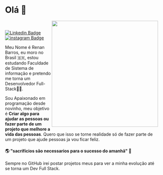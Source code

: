 # Olá  👋 

<img align="right" src="https://raw.githubusercontent.com/MicaelliMedeiros/micaellimedeiros/master/image/computer-illustration.png" width="350"/>

<br/>

[![Linkedin Badge](https://img.shields.io/badge/-Renan%20Barros-blue?style=flat-square&logo=Linkedin&logoColor=white&link=https:/www.linkedin.com/in/renanbarros67)](https://www.linkedin.com/in/renanbarros67) [![instagram Badge](https://img.shields.io/badge/@renan.barros-blue?style=flat-square&logo=instagram&logoColor=white&link=https://www.instagram.com/renan.barros/)](https://www.instagram.com/renan.barros/)

Meu Nome é Renan Barros, eu moro no Brasil 🇧🇷, estou estudando Faculdade
de Sistema de informação e pretendo me torna um Desenvolvedor Full-Stack👨‍💻.


Sou Apaixonado em programação desde novinho, meu objetivo é **Criar algo para ajudar as pessoas ou fazer parte de um projeto que melhore a vida das pessoas**.  Quero que isso se torne realidade só de fazer parte de um projeto que ajude pessoas ja vou ficar feliz.


#### 🌎 "sacrifícios são necessarios para o sucesso do amanhã" 🧠

Sempre no GitHub irei postar projetos meus para ver a minha evolução até se torna um Dev Full Stack.

